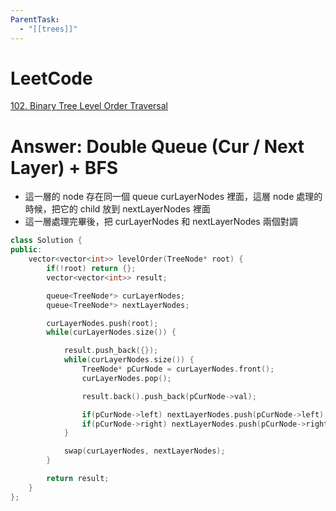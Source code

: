 ```yaml
---
ParentTask:
  - "[[trees]]"
---
```


# LeetCode
[102. Binary Tree Level Order Traversal](https://leetcode.com/problems/binary-tree-level-order-traversal/)

# Answer: Double Queue (Cur / Next Layer) + BFS
- 這一層的 node 存在同一個 queue curLayerNodes 裡面，這層 node 處理的時候，把它的 child 放到 nextLayerNodes 裡面
- 這一層處理完畢後，把 curLayerNodes 和 nextLayerNodes 兩個對調
```Cpp
class Solution {
public:
    vector<vector<int>> levelOrder(TreeNode* root) {
        if(!root) return {};
        vector<vector<int>> result;

        queue<TreeNode*> curLayerNodes;
        queue<TreeNode*> nextLayerNodes;

        curLayerNodes.push(root);
        while(curLayerNodes.size()) {

            result.push_back({});
            while(curLayerNodes.size()) {
                TreeNode* pCurNode = curLayerNodes.front();
                curLayerNodes.pop();

                result.back().push_back(pCurNode->val);

                if(pCurNode->left) nextLayerNodes.push(pCurNode->left);
                if(pCurNode->right) nextLayerNodes.push(pCurNode->right);
            }

            swap(curLayerNodes, nextLayerNodes);
        }

        return result;
    }
};
``` 